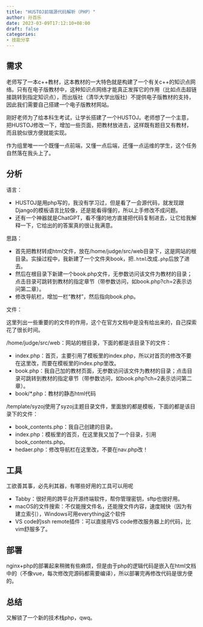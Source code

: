 ```yaml
---
title: "HUSTOJ前端源代码解析（PHP）"
author: 孙百乐
date: 2023-03-09T17:12:10+08:00
draft: false
categories: 
- 技能分享
---
```


## 需求

老师写了一本c++教材，这本教材的一大特色就是构建了一个有关c++的知识点网络。只有在电子版教材中，这种知识点网络才能真正发挥它的作用（比如点击超链接跳转到指定知识点），而出版社（清华大学出版社）不提供电子版教材的支持，因此我们需要自己搭建一个电子版教材网站。

刚好老师为了给本科生考试，让学长搭建了一个HUSTOJ。老师想了一个主意，把HUSTOJ修改一下，增加一些页面，把教材放进去，这样既有题目又有教材，而且貌似很方便就能实现。

作为组里唯一一个既懂一点前端，又懂一点后端，还懂一点运维的学生，这个任务自然落在我头上了。

## 分析

语言：

* HUSTOJ是用php写的，我没有学习过，但是看了一会源代码，就发现跟Django的模板语言比较像，还是能看得懂的，所以上手修改不成问题。
* 还有一个神器就是ChatGPT，看不懂的地方直接把代码复制进去，让它给我解释一下，它给出的的答案真的很让我满意。

思路：

* 首先把教材转成html文件，放在/home/judge/src/web目录下，这是网站的根目录。实操过程中，我新建了一个文件夹book，把`.html`改成`.php`后放了进去。
* 然后在根目录下新建一个book.php文件，无参数访问该文件为教材的目录；点击目录可跳转到教材的指定章节（带参数访问，如book.php?ch=2表示访问第二章）。
* 修改导航栏，增加一栏“教材”，然后指向book.php。

文件：

这里列出一些重要的的文件的作用，这个在官方文档中是没有给出来的，自己探索花了很长时间。

/home/judge/src/web：网站的根目录，下面的都是该目录下的文件：

* index.php：首页，主要引用了模板里的index.php，所以对首页的修改不要在这里改，而要在模板里的index.php里改。
* book.php：我自己加的教材页面，无参数访问该文件为教材的目录；点击目录可跳转到教材的指定章节（带参数访问，如book.php?ch=2表示访问第二章）。
* book/*.php：教材的静态html代码


/template/syzoj使用了syzoj主题目录文件，里面放的都是模板，下面的都是该目录下的文件：

* book_contents.php：我自己创建的目录。
* index.php：模板里的首页，在这里我又加了一个目录，引用book_contents.php。
* hedaer.php：修改导航栏在这里改，不要在nav.php改！

## 工具

工欲善其事，必先利其器，有哪些好用的工具可以用呢

* Tabby：很好用的跨平台开源终端软件，帮你管理密钥，sftp也很好用。
* macOS的文件搜索：不仅能搜文件名，还能搜文件内容，速度贼快（因为有建立索引），Windows可用everything这个软件
* VS code的ssh remote插件：可以直接用VS code修改服务器上的代码，比vim舒服多了。

## 部署

nginx+php的部署起来稍微有些麻烦，但是由于php的逻辑代码是嵌入在html文档中的（不像vue，每次修改完源码都需要编译），所以部署完再修改代码是很方便的。

## 总结

又解锁了一个新的技术栈php，qwq。


